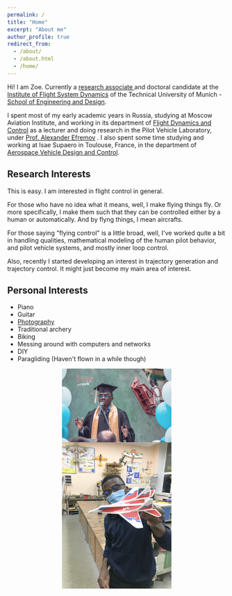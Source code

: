```yaml
---
permalink: /
title: "Home"
excerpt: "About me"
author_profile: true
redirect_from: 
  - /about/
  - /about.html
  - /home/
---
```


Hi! I am Zoe. Currently a <a href="https://www.fsd.ed.tum.de/staff-members/zoe-mbikayi/"> research associate </a> and doctoral candidate at the <a href="https://www.fsd.ed.tum.de/" target="_blank"> Institute of Flight System Dynamics</a> of the Technical University of Munich - <a href="https://www.ed.tum.de/en/ed/home-1/" target="_blank"> School of Engineering and Design</a>.

I spent most of my early academic years in Russia, studying at Moscow Aviation Institute, and working in its department of <a href="https://k106.mai.ru/" target="_blank"> Flight Dynamics and Control</a> as a lecturer and doing research in the Pilot Vehicle Laboratory, under <a href="https://mai.ru/content/people/index.php?ID=7782" target="_blank">Prof. Alexander Efremov</a> . I also spent some time studying and working at Isae Supaero in Toulouse, France, in the department of <a href="https://www.isae-supaero.fr/en/research/departments/department-of-aerospace-vehicles-design-and-control-dcas-95/dcas-resources-and-equipment/" target="_blank"> Aerospace Vehicle Design and Control</a>.

Research Interests
------

This is easy. I am interested in flight control in general.

For those who have no idea what it means, well, I make flying things fly. Or more specifically, I make them such that they can be controlled either by a human or automatically. And by flyng things, I mean aircrafts. 

For those saying "flying control" is a little broad, well, I've worked quite a bit in handling qualities, mathematical modeling of the human pilot behavior, and pilot vehicle systems, and mostly inner loop control.

Also, recently I started developing an interest in trajectory generation and trajectory control. It might just become my main area of interest.


Personal Interests
------
  * Piano
  * Guitar
  * <a href="https://zmbikayi.github.io/portfolio">Photography</a>
  * Traditional archery
  * Biking
  * Messing around with computers and networks
  * DIY
  * Paragliding (Haven't flown in a while though)

  <img src="/images/zoe_pic1.JPG" alt="Zoe" style= "width: 50%; height: auto; display: block; margin-left: auto; margin-right: auto">

  <img src="/images/zoe_pic2.JPG" alt="Zoe" style= "width: 50%; height: auto; display: block; margin-left: auto; margin-right: auto">
